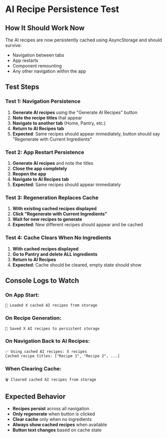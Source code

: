 # AI Recipe Persistence Test

## How It Should Work Now

The AI recipes are now persistently cached using AsyncStorage and should survive:
- Navigation between tabs
- App restarts
- Component remounting
- Any other navigation within the app

## Test Steps

### Test 1: Navigation Persistence
1. **Generate AI recipes** using the "Generate AI Recipes" button
2. **Note the recipe titles** that appear
3. **Navigate to another tab** (Home, Pantry, etc.)
4. **Return to AI Recipes tab**
5. **Expected**: Same recipes should appear immediately, button should say "Regenerate with Current Ingredients"

### Test 2: App Restart Persistence
1. **Generate AI recipes** and note the titles
2. **Close the app completely**
3. **Reopen the app**
4. **Navigate to AI Recipes tab**
5. **Expected**: Same recipes should appear immediately

### Test 3: Regeneration Replaces Cache
1. **With existing cached recipes displayed**
2. **Click "Regenerate with Current Ingredients"**
3. **Wait for new recipes to generate**
4. **Expected**: New different recipes should appear and be cached

### Test 4: Cache Clears When No Ingredients
1. **With cached recipes displayed**
2. **Go to Pantry and delete ALL ingredients**
3. **Return to AI Recipes**
4. **Expected**: Cache should be cleared, empty state should show

## Console Logs to Watch

### On App Start:
```
📱 Loaded X cached AI recipes from storage
```

### On Recipe Generation:
```
💾 Saved X AI recipes to persistent storage
```

### On Navigation Back to AI Recipes:
```
✅ Using cached AI recipes: X recipes
Cached recipe titles: ["Recipe 1", "Recipe 2", ...]
```

### When Clearing Cache:
```
🗑️ Cleared cached AI recipes from storage
```

## Expected Behavior

- **Recipes persist** across all navigation
- **Only regenerate** when button is clicked
- **Clear cache** only when no ingredients
- **Always show cached recipes** when available
- **Button text changes** based on cache state 